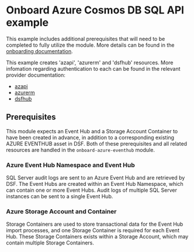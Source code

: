 # Onboard Azure Cosmos DB SQL API example
This example includes additional prerequisites that will need to be completed to fully utilize the module. More details can be found in the [onboarding documentation](https://docs.imperva.com/bundle/onboarding-databases-to-sonar-reference-guide/page/Azure-Cosmos-DB-SQL-API-Onboarding-Steps_48367255.html).

This example creates 'azapi', 'azurerm' and 'dsfhub' resources. More infomation regarding authentication to each can be found in the relevant provider documentation:
- [azapi](https://registry.terraform.io/providers/Azure/azapi/latest/docs)
- [azurerm](https://registry.terraform.io/providers/hashicorp/azurerm/latest/docs)
- [dsfhub](https://registry.terraform.io/providers/imperva/dsfhub/latest/docs)

## Prerequisites
This module expects an Event Hub and a Storage Account Container to have been created in advance, in addition to a corresponding existing AZURE EVENTHUB asset in DSF. Both of these prerequisites and all related resources are handled in the ``onboard-azure-eventhub`` module.

### Azure Event Hub Namespace and Event Hub
SQL Server audit logs are sent to an Azure Event Hub and are retrieved by DSF. The Event Hubs are created within an Event Hub Namespace, which can contain one or more Event Hubs. Audit logs of multiple SQL Server instances can be sent to a single Event Hub. 

### Azure Storage Account and Container
Storage Containers are used to store transactional data for the Event Hub import processes, and one Storage Container is required for each Event Hub. These Storage Containers exists within a Storage Account, which may contain multiple Storage Containers.